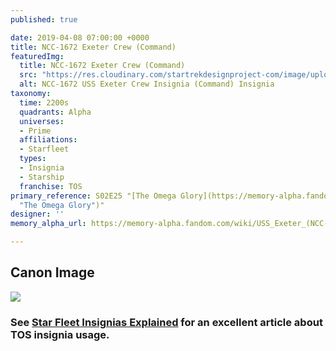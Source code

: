 ```yaml
---
published: true

date: 2019-04-08 07:00:00 +0000
title: NCC-1672 Exeter Crew (Command)
featuredImg:
  title: NCC-1672 Exeter Crew (Command)
  src: "https://res.cloudinary.com/startrekdesignproject-com/image/upload/v1554858533/NCC-1672-Exeter_Command.png"
  alt: NCC-1672 USS Exeter Crew Insignia (Command) Insignia
taxonomy:
  time: 2200s
  quadrants: Alpha
  universes:
  - Prime
  affiliations:
  - Starfleet
  types:
  - Insignia
  - Starship
  franchise: TOS
primary_reference: S02E25 "[The Omega Glory](https://memory-alpha.fandom.com/wiki/The_Omega_Glory
  "The Omega Glory")"
designer: ''
memory_alpha_url: https://memory-alpha.fandom.com/wiki/USS_Exeter_(NCC-1672)

---
```

## Canon Image

![](https://res.cloudinary.com/startrekdesignproject-com/image/upload/v1554756189/NCC-1672-Exeter_Command_1.jpg)

### See [Star Fleet Insignias Explained](http://www.startrek.com/article/starfleet-insignia-explained) for an excellent article about TOS insignia usage.